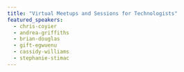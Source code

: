 ```yaml
---
title: "Virtual Meetups and Sessions for Technologists"
featured_speakers:
  - chris-coyier
  - andrea-griffiths
  - brian-douglas
  - gift-egwuenu
  - cassidy-williams
  - stephanie-stimac
---
```

